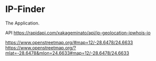 # IP-Finder

The Application.

API
https://rapidapi.com/xakageminato/api/ip-geolocation-ipwhois-io


https://www.openstreetmap.org/#map=12/-28.6478/24.6633
https://www.openstreetmap.org/?mlat=-28.6478&mlon=24.6633#map=12/-28.6478/24.6633

